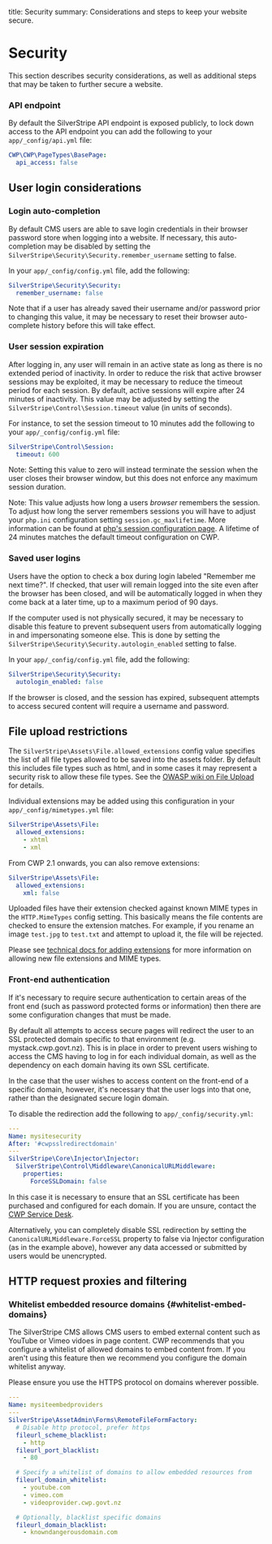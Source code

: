 title: Security
summary: Considerations and steps to keep your website secure.

# Security

This section describes security considerations, as well as additional steps that may be taken to further secure a
website.

### API endpoint

By default the SilverStripe API endpoint is exposed publicly, to lock down access to the API endpoint you can add
the following to your `app/_config/api.yml` file:

```yaml
CWP\CWP\PageTypes\BasePage:
  api_access: false
```

## User login considerations

### Login auto-completion

By default CMS users are able to save login credentials in their browser password store when logging into a website.
If necessary, this auto-completion may be disabled by setting the `SilverStripe\Security\Security.remember_username`
setting to false.

In your `app/_config/config.yml` file, add the following:

```yaml
SilverStripe\Security\Security:
  remember_username: false
```

Note that if a user has already saved their username and/or password prior to changing this value,
it may be necessary to reset their browser auto-complete history before this will take effect.

### User session expiration

After logging in, any user will remain in an active state as long as there is no extended period of inactivity.
In order to reduce the risk that active browser sessions may be exploited, it may be necessary
to reduce the timeout period for each session. By default, active sessions will expire after 24 minutes of inactivity.
This value may be adjusted by setting the `SilverStripe\Control\Session.timeout` value (in units of seconds).

For instance, to set the session timeout to 10 minutes add the following to your `app/_config/config.yml` file:

```yaml
SilverStripe\Control\Session:
  timeout: 600
```
Note: Setting this value to zero will instead terminate the session when the user closes their browser window,
but this does not enforce any maximum session duration.

Note: This value adjusts how long a users _browser_ remembers the session. To adjust how long the server remembers
sessions you will have to adjust your `php.ini` configuration setting `session.gc_maxlifetime`. More information can be
found at [php's session configuration page](http://www.php.net/manual/en/session.configuration.php#ini.session.gc-maxlifetime).
A lifetime of 24 minutes matches the default timeout configuration on CWP.

### Saved user logins

Users have the option to check a box during login labeled "Remember me next time?".
If checked, that user will remain logged into the site even after the browser has been closed, and will be
automatically logged in when they come back at a later time, up to a maximum period of 90 days.

If the computer used is not physically secured, it may be necessary to disable this feature to prevent
subsequent users from automatically logging in and impersonating someone else. This is done by setting
the `SilverStripe\Security\Security.autologin_enabled` setting to false.

In your `app/_config/config.yml` file, add the following:

```yaml
SilverStripe\Security\Security:
  autologin_enabled: false
```

If the browser is closed, and the session has expired, subsequent attempts to access secured content
will require a username and password.

## File upload restrictions

The `SilverStripe\Assets\File.allowed_extensions` config value specifies the list of all file types allowed to be saved into
the assets folder. By default this includes file types such as html, and in some cases it may represent a
security risk to allow these file types. See the
[OWASP wiki on File Upload](https://www.owasp.org/index.php/Unrestricted_File_Upload) for details.

Individual extensions may be added using this configuration in your `app/_config/mimetypes.yml` file:

```yaml
SilverStripe\Assets\File:
  allowed_extensions:
    - xhtml
    - xml
```

From CWP 2.1 onwards, you can also remove extensions:

```yaml
SilverStripe\Assets\File:
  allowed_extensions:
    xml: false
```

Uploaded files have their extension checked against known MIME types in the `HTTP.MimeTypes` config setting.
This basically means the file contents are checked to ensure the extension matches. For example, if you rename an image
`test.jpg` to `test.txt` and attempt to upload it, the file will be rejected.

Please see [technical docs for adding extensions](/how_tos/adding_an_allowed_extension) for more information on
allowing new file extensions and MIME types.

### Front-end authentication

If it's necessary to require secure authentication to certain areas of the front end (such as
password protected forms or information) then there are some configuration changes that must be made.

By default all attempts to access secure pages will redirect the user to an SSL protected domain
specific to that environment (e.g. mystack.cwp.govt.nz). This is in place in order to prevent
users wishing to access the CMS having to log in for each individual domain, as well as the
dependency on each domain having its own SSL certificate.

In the case that the user wishes to access content on the front-end of a specific domain, however,
it's necessary that the user logs into that one, rather than the designated secure login domain.

To disable the redirection add the following to `app/_config/security.yml`:

```yaml
---
Name: mysitesecurity
After: '#cwpsslredirectdomain'
---
SilverStripe\Core\Injector\Injector:
  SilverStripe\Control\Middleware\CanonicalURLMiddleware:
    properties:
      ForceSSLDomain: false
```

In this case it is necessary to ensure that an SSL certificate has been purchased and configured
for each domain. If you are unsure, contact the [CWP Service Desk](https://www.cwp.govt.nz/service-desk/).

Alternatively, you can completely disable SSL redirection by setting the 
`CanonicalURLMiddleware.ForceSSL` property to false via Injector configuration (as in the example above),
however any data accessed or submitted by users would be unencrypted.

## HTTP request proxies and filtering

### Whitelist embedded resource domains {#whitelist-embed-domains}

The SilverStripe CMS allows CMS users to embed external content such as YouTube or Vimeo vidoes in page content.
CWP recommends that you configure a whitelist of allowed domains to embed content from. If you aren't using this
feature then we recommend you configure the domain whitelist anyway.

Please ensure you use the HTTPS protocol on domains wherever possible.

```yaml
---
Name: mysiteembedproviders
---
SilverStripe\AssetAdmin\Forms\RemoteFileFormFactory:
  # Disable http protocol, prefer https
  fileurl_scheme_blacklist:
    - http
  fileurl_port_blacklist:
    - 80

  # Specify a whitelist of domains to allow embedded resources from
  fileurl_domain_whitelist:
    - youtube.com
    - vimeo.com
    - videoprovider.cwp.govt.nz

  # Optionally, blacklist specific domains
  fileurl_domain_blacklist:
    - knowndangerousdomain.com
```
